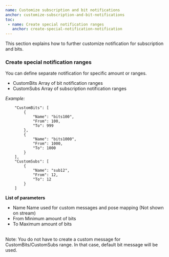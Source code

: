 ```yaml
---
name: Customize subscription and bit notifications
anchor: customize-subscription-and-bit-notifications
toc: 
 - name: Create special notification ranges
   anchor: create-special-notification-notification
---
```

This section explains how to further customize notification for subscription and bits.

### Create special notification ranges
You can define separate notification for specific amount or ranges.

* <span class="icon settings">CustomBits</span> Array of bit notification ranges
* <span class="icon settings">CustomSubs</span> Array of subscription notification ranges

*Example:*
```
    "CustomBits": [
        {
            "Name": "bits100",
            "From": 100,
            "To": 999
        },
        {
            "Name": "bits1000",
            "From": 1000,
            "To": 1000
        }
    ],
    "CustomSubs": [
        {
            "Name": "sub12",
            "From": 12,
            "To": 12
        }
    ]
```
**List of parameters**
* <span class="icon settings">Name</span> Name used for custom messages and pose mapping (Not shown on stream)
* <span class="icon settings">From</span> Minimum amount of bits
* <span class="icon settings">To</span> Maximum amount of bits

<br><span class="icon idea">Note: You do not have to create a custom message for CustomBits/CustomSubs range. In that case, default bit message will be used.</span>
